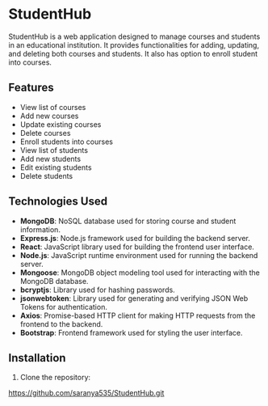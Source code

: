 # StudentHub

StudentHub is a web application designed to manage courses and students in an educational institution. It provides functionalities for adding, updating, and deleting both courses and students. It also has option to enroll student into courses.

## Features

- View list of courses
- Add new courses
- Update existing courses
- Delete courses
- Enroll students into courses
- View list of students
- Add new students
- Edit existing students
- Delete students

## Technologies Used

- **MongoDB**: NoSQL database used for storing course and student information.
- **Express.js**: Node.js framework used for building the backend server.
- **React**: JavaScript library used for building the frontend user interface.
- **Node.js**: JavaScript runtime environment used for running the backend server.
- **Mongoose**: MongoDB object modeling tool used for interacting with the MongoDB database.
- **bcryptjs**: Library used for hashing passwords.
- **jsonwebtoken**: Library used for generating and verifying JSON Web Tokens for authentication.
- **Axios**: Promise-based HTTP client for making HTTP requests from the frontend to the backend.
- **Bootstrap**: Frontend framework used for styling the user interface.

## Installation

1. Clone the repository:

https://github.com/saranya535/StudentHub.git
